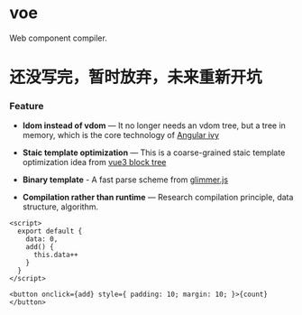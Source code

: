 # voe

Web component compiler.

# 还没写完，暂时放弃，未来重新开坑

### Feature

- **Idom instead of vdom** — It no longer needs an vdom tree, but a tree in memory, which is the core technology of [Angular ivy](https://github.com/angular/angular/blob/master/aio/content/guide/ivy.md)

- **Staic template optimization** — This is a coarse-grained staic template optimization idea from [vue3 block tree](https://zhuanlan.zhihu.com/p/150732926)

- **Binary template** - A fast parse scheme from [glimmer.js](https://www.linkedin.com/pulse/glimmers-optimizing-compiler-chad-hietala/)

- **Compilation rather than runtime** — Research compilation principle, data structure, algorithm.


```svelte
<script>
  export default {
    data: 0,
    add() {
      this.data++
    }
  }
</script>

<button onclick={add} style={ padding: 10; margin: 10; }>{count}</button>
```
